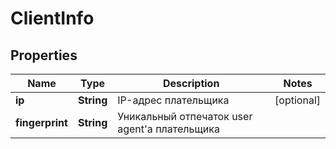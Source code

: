 # ClientInfo

## Properties
Name | Type | Description | Notes
------------ | ------------- | ------------- | -------------
**ip** | **String** | IP-адрес плательщика |  [optional]
**fingerprint** | **String** | Уникальный отпечаток user agent&#x27;а плательщика | 
